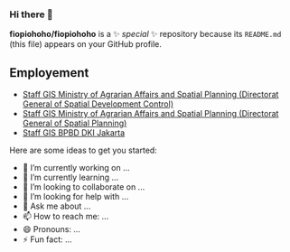### Hi there 👋


**fiopiohoho/fiopiohoho** is a ✨ _special_ ✨ repository because its `README.md` (this file) appears on your GitHub profile.
## Employement
- [Staff GIS Ministry of Agrarian Affairs and Spatial Planning (Directorat General of Spatial Development Control)](https://tataruang.atrbpn.go.id/)
- [Staff GIS Ministry of Agrarian Affairs and Spatial Planning (Directorat General of Spatial Planning)](https://ditjenpptr.atrbpn.go.id/pengendalian/)
- [Staff GIS BPBD DKI Jakarta](https://bpbd.jakarta.go.id/)


Here are some ideas to get you started:

- 🔭 I’m currently working on ...
- 🌱 I’m currently learning ...
- 👯 I’m looking to collaborate on ...
- 🤔 I’m looking for help with ...
- 💬 Ask me about ...
- 📫 How to reach me: ...
- 😄 Pronouns: ...
- ⚡ Fun fact: ...

